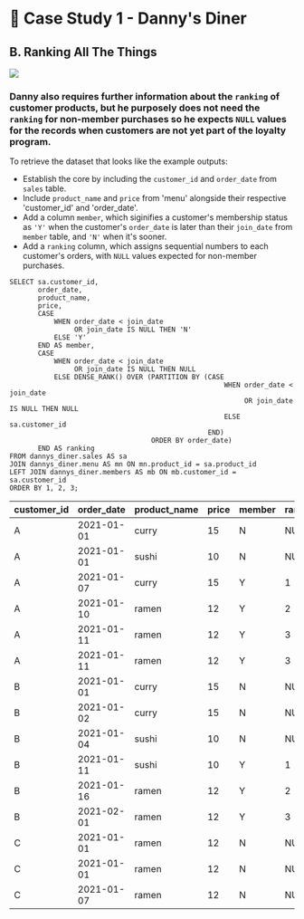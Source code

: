 # :ramen: Case Study 1 - Danny's Diner 

## B. Ranking All The Things

<picture>
  <img src="https://img.shields.io/badge/PostgreSQL-4169e1?style=for-the-badge&logo=postgresql&logoColor=white">
</picture>

### Danny also requires further information about the `ranking` of customer products, but he purposely does not need the `ranking` for non-member purchases so he expects `NULL` values for the records when customers are not yet part of the loyalty program.

To retrieve the dataset that looks like the example outputs:
- Establish the core by including the `customer_id` and `order_date` from `sales` table.
- Include `product_name` and `price` from 'menu' alongside their respective 'customer_id' and 'order_date'.
- Add a column `member`, which siginifies a customer's membership status as `'Y'` when the customer's `order_date` is later than their `join_date` from `member` table, and `'N'` when it's sooner.
- Add a `ranking` column, which assigns sequential numbers to each customer's orders, with `NULL` values expected for non-member purchases.
```pgsql
SELECT sa.customer_id,
       order_date,
       product_name,
       price,
       CASE
           WHEN order_date < join_date
                OR join_date IS NULL THEN 'N'
           ELSE 'Y'
       END AS member,
       CASE
           WHEN order_date < join_date
                OR join_date IS NULL THEN NULL
           ELSE DENSE_RANK() OVER (PARTITION BY (CASE
                                                     WHEN order_date < join_date
                                                          OR join_date IS NULL THEN NULL
                                                     ELSE sa.customer_id
                                                 END)
                                   ORDER BY order_date)
       END AS ranking
FROM dannys_diner.sales AS sa
JOIN dannys_diner.menu AS mn ON mn.product_id = sa.product_id
LEFT JOIN dannys_diner.members AS mb ON mb.customer_id = sa.customer_id
ORDER BY 1, 2, 3;
```
| customer_id | order_date | product_name | price | member | ranking |
|-------------|------------|--------------|-------|--------|---------|
| A           | 2021-01-01 | curry        | 15    | N      | NULL    |
| A           | 2021-01-01 | sushi        | 10    | N      | NULL    |
| A           | 2021-01-07 | curry        | 15    | Y      | 1       |
| A           | 2021-01-10 | ramen        | 12    | Y      | 2       |
| A           | 2021-01-11 | ramen        | 12    | Y      | 3       |
| A           | 2021-01-11 | ramen        | 12    | Y      | 3       |
| B           | 2021-01-01 | curry        | 15    | N      | NULL    |
| B           | 2021-01-02 | curry        | 15    | N      | NULL    |
| B           | 2021-01-04 | sushi        | 10    | N      | NULL    |
| B           | 2021-01-11 | sushi        | 10    | Y      | 1       |
| B           | 2021-01-16 | ramen        | 12    | Y      | 2       |
| B           | 2021-02-01 | ramen        | 12    | Y      | 3       |
| C           | 2021-01-01 | ramen        | 12    | N      | NULL    |
| C           | 2021-01-01 | ramen        | 12    | N      | NULL    |
| C           | 2021-01-07 | ramen        | 12    | N      | NULL    |
